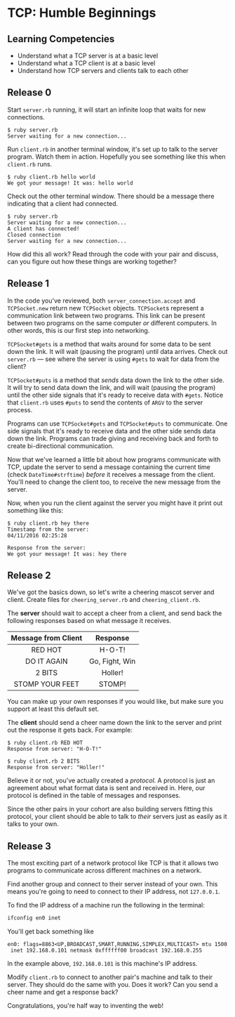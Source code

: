 # TCP: Humble Beginnings

## Learning Competencies

 * Understand what a TCP server is at a basic level
 * Understand what a TCP client is at a basic level
 * Understand how TCP servers and clients talk to each other

## Release 0

Start `server.rb` running, it will start an infinite loop that waits for new connections.

```
$ ruby server.rb
Server waiting for a new connection...
```

Run `client.rb` in another terminal window, it's set up to talk to the server program. Watch them in action. Hopefully you see something like this when `client.rb` runs.

```
$ ruby client.rb hello world
We got your message! It was: hello world
```

Check out the other terminal window. There should be a message there indicating that a client had connected.

```
$ ruby server.rb
Server waiting for a new connection...
A client has connected!
Closed connection
Server waiting for a new connection...
```

How did this all work? Read through the code with your pair and discuss, can you figure out how these things are working together?

## Release 1

In the code you've reviewed, both `server_connection.accept` and `TCPSocket.new` return new `TCPSocket` objects. `TCPSocket`s represent a communication link between two programs. This link can be present between two programs on the same computer _or_ different computers. In other words, this is our first step into networking.

`TCPSocket#gets` is a method that waits around for some data to be sent down the link. It will wait (pausing the program) until data arrives. Check out `server.rb` — see where the server is using `#gets` to wait for data from the client?

`TCPSocket#puts` is a method that _sends_ data down the link to the other side. It will try to send data down the link, and will wait (pausing the program) until the other side signals that it's ready to receive data with `#gets`. Notice that `client.rb` uses `#puts` to send the contents of `ARGV` to the server process.

Programs can use `TCPSocket#gets` and `TCPSocket#puts` to communicate. One side signals that it's ready to receive data and the other side sends data down the link. Programs can trade giving and receiving back and forth to create bi-directional communication.

Now that we've learned a little bit about how programs communicate with TCP, update the server to send a message containing the current time (check `DateTime#strftime`) _before_ it receives a message from the client. You'll need to change the client too, to receive the new message from the server.

Now, when you run the client against the server you might have it print out something like this:

```
$ ruby client.rb hey there
Timestamp from the server:
04/11/2016 02:25:28

Response from the server:
We got your message! It was: hey there
```

## Release 2

We've got the basics down, so let's write a cheering mascot server and client. Create files for `cheering_server.rb` and `cheering_client.rb`.

The **server** should wait to accept a cheer from a client, and send back the following responses based on what message it receives.

| Message from Client | Response       |
| :-----------------: | :------------: |
| RED HOT             | H-O-T!         |
| DO IT AGAIN         | Go, Fight, Win |
| 2 BITS              | Holler!        |
| STOMP YOUR FEET     | STOMP!         |

You can make up your own responses if you would like, but make sure you support at least this default set.

The **client** should send a cheer name down the link to the server and print out the response it gets back. For example:

```
$ ruby client.rb RED HOT
Response from server: "H-O-T!"

$ ruby client.rb 2 BITS
Response from server: "Holler!"
```

Believe it or not, you've actually created a _protocol_. A protocol is just an agreement about what format data is sent and received in. Here, our protocol is defined in the table of messages and responses.

Since the other pairs in your cohort are also building servers fitting this protocol, your client should be able to talk to _their_ servers just as easily as it talks to your own.

## Release 3

The most exciting part of a network protocol like TCP is that it allows two programs to communicate across different machines on a network.

Find another group and connect to their server instead of your own. This means you're going to need to connect to their IP address, not `127.0.0.1`.

To find the IP address of a machine run the following in the terminal:

```bash
ifconfig en0 inet
```

You'll get back something like

```
en0: flags=8863<UP,BROADCAST,SMART,RUNNING,SIMPLEX,MULTICAST> mtu 1500
 inet 192.168.0.101 netmask 0xffffff00 broadcast 192.168.0.255
```

In the example above, `192.168.0.101` is this machine's IP address.

Modify `client.rb` to connect to another pair's machine and talk to their server. They should do the same with you. Does it work? Can you send a cheer name and get a response back?

Congratulations, you're half way to inventing the web!
